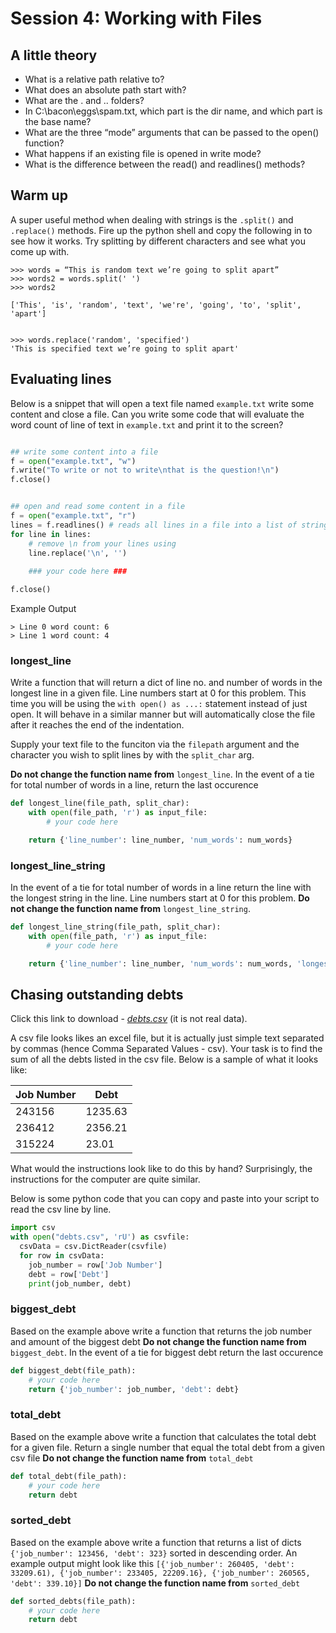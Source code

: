 # Session 4: Working with Files

## A little theory

 - What is a relative path relative to?
 - What does an absolute path start with?
 - What are the . and .. folders?
 - In C:\bacon\eggs\spam.txt, which part is the dir name, and which part is the base name?
 - What are the three “mode” arguments that can be passed to the open() function?
 - What happens if an existing file is opened in write mode?
 - What is the difference between the read() and readlines() methods?

## Warm up

A super useful method when dealing with strings is the `.split()` and `.replace()` methods. Fire up the python shell and copy the following in to see how it works.
Try splitting by different characters and see what you come up with. 
```
>>> words = “This is random text we’re going to split apart”
>>> words2 = words.split(' ')
>>> words2

['This', 'is', 'random', 'text', 'we're', 'going', 'to', 'split', 'apart']


>>> words.replace('random', 'specified')
'This is specified text we’re going to split apart'

```


## Evaluating lines

Below is a snippet that will open a text file named `example.txt` write some content and close a file.  Can you write some code that will evaluate the word count of line of text in `example.txt` and print it to the screen?

```py

## write some content into a file
f = open("example.txt", "w")
f.write("To write or not to write\nthat is the question!\n")
f.close()


## open and read some content in a file
f = open("example.txt", "r")
lines = f.readlines() # reads all lines in a file into a list of strings
for line in lines:
    # remove \n from your lines using
    line.replace('\n', '')
    
    ### your code here ###

f.close()

```

Example Output
```
> Line 0 word count: 6
> Line 1 word count: 4
```
### longest_line
Write a function that will return a dict of line no. and number of words in the longest line in a given file. Line numbers start at 0 for this problem.
This time you will be using the `with open() as ...:` statement instead of just open. It will behave in a similar manner but will automatically close the file after it reaches the end of the indentation. 

Supply your text file to the funciton via the `filepath` argument and the character you wish to split lines by with the `split_char` arg. 

__Do not change the function name from__ `longest_line`. In the event of a tie for total number of words in a line, return the last occurence

```py
def longest_line(file_path, split_char):
    with open(file_path, 'r') as input_file:
        # your code here

    return {'line_number': line_number, 'num_words': num_words}
```

### longest_line_string

In the event of a tie for total number of words in a line return the line with the longest string in the line. Line numbers start at 0 for this problem.
__Do not change the function name from__ `longest_line_string`. 

```py
def longest_line_string(file_path, split_char):
    with open(file_path, 'r') as input_file:
        # your code here

    return {'line_number': line_number, 'num_words': num_words, 'longest_string_length':longest_string_length}
```


## Chasing outstanding debts

Click this link to download - [*debts.csv*](https://raw.githubusercontent.com/ArupAus/lunchtimepython/2017/Session4/Resources/debts.csv) (it is not real data).

A csv file looks likes an excel file, but it is actually just simple text separated by commas (hence Comma Separated Values - csv). Your task is to find the sum of all the debts listed in the csv file.
Below is a sample of what it looks like:

|Job Number|Debt|
|-----|------|
|243156|1235.63|
|236412|2356.21|P
|315224|23.01|

What would the instructions look like to do this by hand? Surprisingly, the instructions for the computer are quite similar.

Below is some python code that you can copy and paste into your script to read the csv line by line. 

```py
import csv
with open("debts.csv", 'rU') as csvfile:
  csvData = csv.DictReader(csvfile)
  for row in csvData:
    job_number = row['Job Number']
    debt = row['Debt']
    print(job_number, debt)
```
### biggest_debt

Based on the example above write a function that returns the job number and amount of the biggest debt
__Do not change the function name from__ `biggest_debt`. In the event of a tie for biggest debt return the last occurence

```py
def biggest_debt(file_path):
    # your code here
    return {'job_number': job_number, 'debt': debt}
```
### total_debt

Based on the example above write a function that calculates the total debt for a given file. Return a single number that equal the total debt from a given csv file
__Do not change the function name from__ `total_debt`
```py
def total_debt(file_path):
    # your code here
    return debt
```

### sorted_debt

Based on the example above write a function that returns a list of dicts `{'job_number': 123456, 'debt': 323}` sorted in descending order. An example output might look like this  `[{'job_number': 260405, 'debt': 33209.61), {'job_number': 233405, 22209.16}, {'job_number': 260565, 'debt': 339.10}]`
__Do not change the function name from__ `sorted_debt`

```py
def sorted_debts(file_path):
    # your code here
    return debt
```